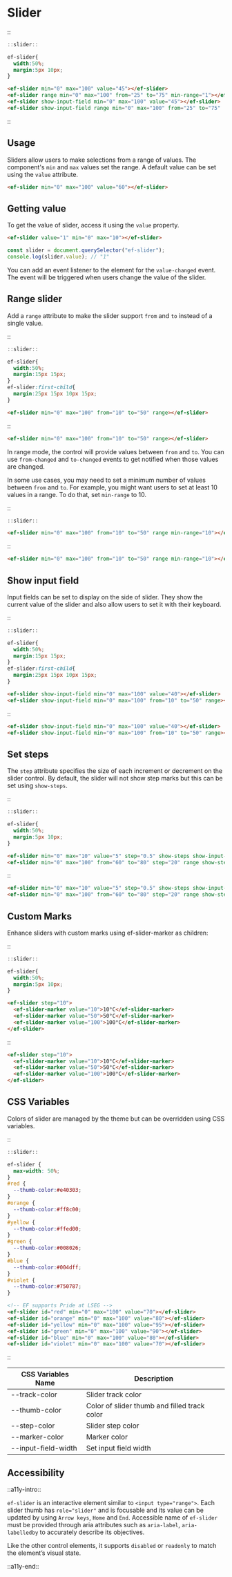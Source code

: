 <!--
type: page
title: Slider
location: ./elements/slider
layout: default
-->


# Slider

::
```javascript
::slider::
```
```css
ef-slider{
  width:50%;
  margin:5px 10px;
}
```
```html
<ef-slider min="0" max="100" value="45"></ef-slider>
<ef-slider range min="0" max="100" from="25" to="75" min-range="1"></ef-slider>
<ef-slider show-input-field min="0" max="100" value="45"></ef-slider>
<ef-slider show-input-field range min="0" max="100" from="25" to="75"  min-range="1"></ef-slider>
```
::

## Usage
Sliders allow users to make selections from a range of values. The component's `min` and `max` values set the range. A default value can be set using the `value` attribute.

```html
<ef-slider min="0" max="100" value="60"></ef-slider>
```

## Getting value

To get the value of slider, access it using the `value` property.

```html
<ef-slider value="1" min="0" max="10"></ef-slider>
```
```javascript
const slider = document.querySelector("ef-slider");
console.log(slider.value); // "1"
```

You can add an event listener to the element for the `value-changed` event. The event will be triggered when users change the value of the slider.

## Range slider

Add a `range` attribute to make the slider support `from` and `to` instead of a single value.

::
```javascript
::slider::
```
```css
ef-slider{
  width:50%;
  margin:15px 15px;
}
ef-slider:first-child{
  margin:25px 15px 10px 15px;
}
```
```html
<ef-slider min="0" max="100" from="10" to="50" range></ef-slider>
```
::

```html
<ef-slider min="0" max="100" from="10" to="50" range></ef-slider>
```

In range mode, the control will provide values between `from` and `to`. You can use `from-changed` and `to-changed` events to get notified when those values are changed.

In some use cases, you may need to set a minimum number of values between `from` and `to`. For example, you might want users to set at least 10 values in a range. To do that, set `min-range` to 10.

::
```javascript
::slider::
```
```html
<ef-slider min="0" max="100" from="10" to="50" range min-range="10"></ef-slider>
```
::

```html
<ef-slider min="0" max="100" from="10" to="50" range min-range="10"></ef-slider>
```

## Show input field
Input fields can be set to display on the side of slider. They show the current value of the slider and also allow users to set it with their keyboard.

::
```javascript
::slider::
```
```css
ef-slider{
  width:50%;
  margin:15px 15px;
}
ef-slider:first-child{
  margin:25px 15px 10px 15px;
}
```
```html
<ef-slider show-input-field min="0" max="100" value="40"></ef-slider>
<ef-slider show-input-field min="0" max="100" from="10" to="50" range></ef-slider>
```
::

```html
<ef-slider show-input-field min="0" max="100" value="40"></ef-slider>
<ef-slider show-input-field min="0" max="100" from="10" to="50" range></ef-slider>
```

## Set steps
The `step` attribute specifies the size of each increment or decrement on the slider control. By default, the slider will not show step marks but this can be set using `show-steps`.

::
```javascript
::slider::
```
```css
ef-slider{
  width:50%;
  margin:5px 10px;
}
```
```html
<ef-slider min="0" max="10" value="5" step="0.5" show-steps show-input-field></ef-slider>
<ef-slider min="0" max="100" from="60" to="80" step="20" range show-steps show-input-field></ef-slider>
```
::

```html
<ef-slider min="0" max="10" value="5" step="0.5" show-steps show-input-field></ef-slider>
<ef-slider min="0" max="100" from="60" to="80" step="20" range show-steps show-input-field></ef-slider>
```

## Custom Marks
Enhance sliders with custom marks using ef-slider-marker as children:

::
```javascript
::slider::
```
```css
ef-slider{
  width:50%;
  margin:5px 10px;
}
```
```html
<ef-slider step="10">
  <ef-slider-marker value="10">10°C</ef-slider-marker>
  <ef-slider-marker value="50">50°C</ef-slider-marker>
  <ef-slider-marker value="100">100°C</ef-slider-marker>
</ef-slider>
```
::

```html
<ef-slider step="10">
  <ef-slider-marker value="10">10°C</ef-slider-marker>
  <ef-slider-marker value="50">50°C</ef-slider-marker>
  <ef-slider-marker value="100">100°C</ef-slider-marker>
</ef-slider>
```

## CSS Variables
Colors of slider are managed by the theme but can be overridden using CSS variables.

::
```javascript
::slider::
```
```css
ef-slider {
  max-width: 50%;
}
#red {
  --thumb-color:#e40303;
}
#orange {
  --thumb-color:#ff8c00;
}
#yellow {
  --thumb-color:#ffed00;
}
#green {
  --thumb-color:#008026;
}
#blue {
  --thumb-color:#004dff;
}
#violet {
  --thumb-color:#750787;
}
```
```html
<!-- EF supports Pride at LSEG -->
<ef-slider id="red" min="0" max="100" value="70"></ef-slider>
<ef-slider id="orange" min="0" max="100" value="80"></ef-slider>
<ef-slider id="yellow" min="0" max="100" value="95"></ef-slider>
<ef-slider id="green" min="0" max="100" value="90"></ef-slider>
<ef-slider id="blue" min="0" max="100" value="80"></ef-slider>
<ef-slider id="violet" min="0" max="100" value="70"></ef-slider>
```
::

| CSS Variables Name  | Description                                  |
| ------------------- | -------------------------------------------- |
| --track-color       | Slider track color                           |
| --thumb-color       | Color of slider thumb and filled track color |
| --step-color        | Slider step color                            |
| --marker-color      | Marker color                                 |
| --input-field-width | Set input field width                        |

## Accessibility
::a11y-intro::

`ef-slider` is an interactive element similar to `<input type="range">`. Each slider thumb has `role="slider"` and is focusable and its value can be updated by using `Arrow keys`, `Home` and `End`. Accessible name of `ef-slider` must be provided through aria attributes such as `aria-label`, `aria-labelledby` to accurately describe its objectives.

Like the other control elements, it supports `disabled` or `readonly` to match the element’s visual state.

::a11y-end::
